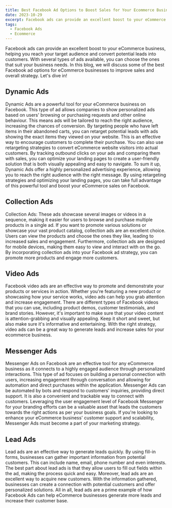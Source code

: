 ```yaml
---
title: Best Facebook Ad Options to Boost Sales for Your Ecommerce Business
date: 2023-10-29
excerpt: Facebook ads can provide an excellent boost to your eCommerce business, helping you reach your target audience and convert potential leads into customers. With several types of ads available, you can choose the ones that suit your business needs. In this blog, we will discuss some of the best Facebook ad options for eCommerce businesses to improve sales and overall strategy. Let's dive in!
tags:
  - Facebook Ads
  - Ecommerce
---
```


Facebook ads can provide an excellent boost to your eCommerce business, helping you reach your target audience and convert potential leads into customers. With several types of ads available, you can choose the ones that suit your business needs. In this blog, we will discuss some of the best Facebook ad options for eCommerce businesses to improve sales and overall strategy. Let's dive in!

<!-- excerpt -->

## Dynamic Ads

Dynamic Ads are a powerful tool for your eCommerce business on Facebook. This type of ad allows companies to show personalized ads based on users' browsing or purchasing requests and other online behaviour. This means ads will be tailored to reach the right audience, increasing the chances of conversion. By targeting people who have left items in their abandoned carts, you can retarget potential leads with ads showing the exact items they viewed on your website. This is an effective way to encourage customers to complete their purchase. You can also use retargeting strategies to convert eCommerce website visitors into actual customers. By tracking outbound clicks on your ads and comparing them with sales, you can optimize your landing pages to create a user-friendly solution that is both visually appealing and easy to navigate. To sum it up, Dynamic Ads offer a highly personalized advertising experience, allowing you to reach the right audience with the right message. By using retargeting strategies and optimizing your landing pages, you can take full advantage of this powerful tool and boost your eCommerce sales on Facebook.

## Collection Ads

Collection Ads: These ads showcase several images or videos in a sequence, making it easier for users to browse and purchase multiple products in a single ad. If you want to promote various solutions or showcase your vast product catalog, collection ads are an excellent choice. Users can view the products and choose the ones they like, leading to increased sales and engagement. Furthermore, collection ads are designed for mobile devices, making them easy to view and interact with on the go. By incorporating collection ads into your Facebook ad strategy, you can promote more products and engage more customers.

## Video Ads

Facebook video ads are an effective way to promote and demonstrate your products or services in action. Whether you're featuring a new product or showcasing how your service works, video ads can help you grab attention and increase engagement. There are different types of Facebook videos that you can use, including product demos, customer testimonials, and brand stories. However, it's important to make sure that your video content is attention-grabbing and visually appealing. Keep it short and sweet, but also make sure it's informative and entertaining. With the right strategy, video ads can be a great way to generate leads and increase sales for your ecommerce business.

## Messenger Ads

Messenger Ads on Facebook are an effective tool for any eCommerce business as it connects to a highly engaged audience through personalized interactions. This type of ad focuses on building a personal connection with users, increasing engagement through conversation and allowing for automation and direct purchases within the application. Messenger Ads can be automated by bots and respond to customers' inquiries, providing direct support. It is also a convenient and trackable way to connect with customers. Leveraging the user engagement level of Facebook Messenger for your branding efforts can be a valuable asset that leads the customers towards the right actions as per your business goals. If you're looking to enhance your eCommerce business' customer support and scalability, Messenger Ads must become a part of your marketing strategy.

## Lead Ads

Lead ads are an effective way to generate leads quickly. By using fill-in forms, businesses can gather important information from potential customers. This can include name, email, phone number and even interests. The best part about lead ads is that they allow users to fill out fields within the ad, making the process quick and easy. Moreover, lead ads are an excellent way to acquire new customers. With the information gathered, businesses can create a connection with potential customers and offer personalized solutions. All in all, lead ads are a prime example of how Facebook Ads can help eCommerce businesses generate more leads and increase their customer base.
